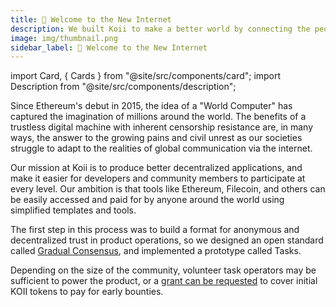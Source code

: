 ```yaml
---
title: 🎏 Welcome to the New Internet
description: We built Koii to make a better world by connecting the people that live in it.
image: img/thumbnail.png
sidebar_label: 🎏 Welcome to the New Internet
---
```


import Card, { Cards } from "@site/src/components/card";
import Description from "@site/src/components/description";

<Description text="We built Koii to make a better world by connecting the people that live in it." />

Since Ethereum's debut in 2015, the idea of a "World Computer" has captured the imagination of millions around the world. The benefits of a trustless digital machine with inherent censorship resistance are, in many ways, the answer to the growing pains and civil unrest as our societies struggle to adapt to the realities of global communication via the internet.

Our mission at Koii is to produce better decentralized applications, and make it easier for developers and community members to participate at every level. Our ambition is that tools like Ethereum, Filecoin, and others can be easily accessed and paid for by anyone around the world using simplified templates and tools. &#x20;

The first step in this process was to build a format for anonymous and decentralized trust in product operations, so we designed an open standard called [Gradual Consensus](/develop/microservices-and-tasks/what-are-tasks/gradual-consensus), and implemented a prototype called Tasks.

Depending on the size of the community, volunteer task operators may be sufficient to power the product, or a [grant can be requested](https://share.hsforms.com/1ATBOuLeqSCa-WCEBU8Ky0Ac20dg) to cover initial KOII tokens to pay for early bounties.&#x20;

<Cards>
  <Card
    title="<p>🔥 <strong>Impact</strong></p>"
    description=" <p>We've redesigned the web from the ground up to reward contributions fairly. Whether you're a creator, developer, a fan, or just want to connect with family and friends, <em>Koii pays you.</em></p>"
    link="impact"
    linkText="Earn passive income with Koii"
    svgName="impact"
    cardPerRow="2"
  />
  <Card
    title="<p>🌊 <strong>Social Technology</strong></p>"
    description="<p>Include your community in the value stream by using community hardware, and providing transparent systems for attention tracking, content storage, value transfer, and indexing.</p>"
    link="social-tech"
    linkText="Start building community-run apps"
    svgName="socialTech"
    cardPerRow="2"
  />
  <Card
    title="<p>🛠️ <strong>Tools</strong></p>"
    description=" <p>Building something great is a waste of time if no one can use it. That's why we've built industry-leading tools to secure your assets, trade your personal compute power, and onboard your community.</p>"
    link="tools"
    linkText="Try out the Koii Tools"
    svgName="tools"
    cardPerRow="2"
  />
  <Card
    title="<p>💡 <strong>Philosophy of Decentralization</strong></p>"
    description=" <p>For too long, power has been concentrated to just a small part of the world's population. The internet has the power to fix this, but not the way it's been built so far.</p>"
    link="philosophy"
    linkText="Learn more about why Koii was built"
    svgName="philosophy"
    cardPerRow="2"
  />
</Cards>
